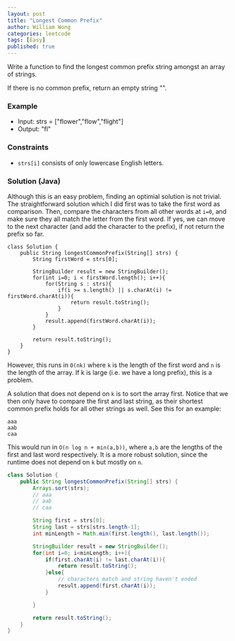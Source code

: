 ```yaml
---
layout: post
title: "Longest Common Prefix"
author: William Wong
categories: leetcode
tags: [Easy]
published: true
---
```

Write a function to find the longest common prefix string amongst an array of strings.

If there is no common prefix, return an empty string "".

### Example
- Input: strs = ["flower","flow","flight"]
- Output: "fl"

### Constraints
 - `strs[i]` consists of only lowercase English letters.

### Solution (Java)
Although this is an easy problem, finding an optimial solution is not trivial. The straightforward solution which I did first was to take the first word as
comparison. Then, compare the characters from all other words at `i=0`, and make sure they all match the letter from the first word. If yes, we can move to the
next character (and add the character to the prefix), if not return the prefix so far.

```
class Solution {
    public String longestCommonPrefix(String[] strs) {
        String firstWord = strs[0];

        StringBuilder result = new StringBuilder();
        for(int i=0; i < firstWord.length(); i++){
            for(String s : strs){
                if(i >= s.length() || s.charAt(i) != firstWord.charAt(i)){
                    return result.toString();
                }
            }
            result.append(firstWord.charAt(i));
        }

        return result.toString();
    }
}
```
However, this runs in `O(nk)` where `k` is the length of the first word and `n` is the length of the array. If k is large (i.e. we have a long prefix), this is a problem.


A solution that does not depend on `k` is to sort the array first. Notice that we then only have to compare the first and last string, as their shortest common prefix
holds for all other strings as well. See this for an example:
```
aaa
aab
caa
```
This would run in `O(n log n + min(a,b))`, where `a,b` are the lengths of the first and last word respectively. It is a more robust solution, since
the runtime does not depend on `k` but mostly on `n`.

```java
class Solution {
    public String longestCommonPrefix(String[] strs) {
        Arrays.sort(strs);
        // aaa
        // aab
        // caa

        String first = strs[0];
        String last = strs[strs.length-1];
        int minLength = Math.min(first.length(), last.length());

        StringBuilder result = new StringBuilder();
        for(int i=0; i<minLength; i++){
            if(first.charAt(i) != last.charAt(i)){
                return result.toString();
            }else{
                // characters match and string haven't ended
                result.append(first.charAt(i));
            }

        }

        return result.toString();
    }
}
```

